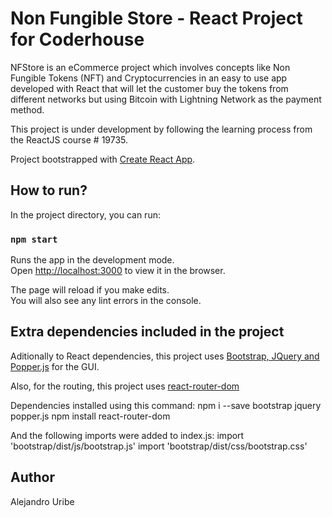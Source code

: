 # Non Fungible Store - React Project for Coderhouse

NFStore is an eCommerce project which involves concepts like Non Fungible Tokens (NFT) and Cryptocurrencies in an easy to use app developed with React that will let the customer buy the tokens from different networks but using Bitcoin with Lightning Network as the payment method.

This project is under development by following the learning process from the ReactJS course # 19735.

Project bootstrapped with [Create React App](https://github.com/facebook/create-react-app).

## How to run?

In the project directory, you can run:

### `npm start`

Runs the app in the development mode.\
Open [http://localhost:3000](http://localhost:3000) to view it in the browser.

The page will reload if you make edits.\
You will also see any lint errors in the console.

## Extra dependencies included in the project

Aditionally to React dependencies, this project uses [Bootstrap, JQuery and Popper.js](https://blog.logrocket.com/how-to-use-bootstrap-with-react-a354715d1121/) for the GUI.  

Also, for the routing, this project uses [react-router-dom](https://www.npmjs.com/package/react-router-dom)

Dependencies installed using this command:
npm i --save bootstrap jquery popper.js
npm install react-router-dom

And the following imports were added to index.js:
import 'bootstrap/dist/js/bootstrap.js'
import 'bootstrap/dist/css/bootstrap.css'

## Author
Alejandro Uribe
